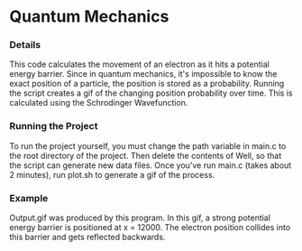 # Quantum Mechanics

<h3>Details</h3>
This code calculates the movement of an electron as it hits a potential energy barrier. Since in quantum mechanics, it's impossible to know the exact position of a particle, the position is stored as a probability. Running the script creates a gif of the changing position probability over time. This is calculated using the Schrodinger Wavefunction.

<h3>Running the Project</h3>
To run the project yourself, you must change the path variable in main.c to the root directory of the project. Then delete the contents of Well, so that the script can generate new data files. Once you've run main.c (takes about 2 minutes), run plot.sh to generate a gif of the process.

<h3>Example</h3>
Output.gif was produced by this program. In this gif, a strong potential energy barrier is positioned at x = 12000. The electron position collides into this barrier and gets reflected backwards.
